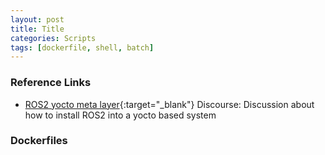 ```yaml
---
layout: post
title: Title
categories: Scripts
tags: [dockerfile, shell, batch]
---
```


### Reference Links

- [ROS2 yocto meta layer](<https://discourse.ros.org/t/ros2-yocto-meta-layer/9643>){:target="_blank"} Discourse: Discussion about how to install ROS2 into a yocto based system

### Dockerfiles

```Dockerfile

```
